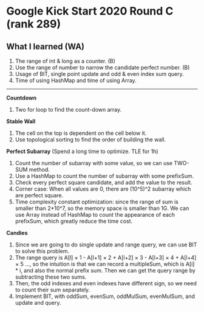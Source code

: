 # Google Kick Start 2020 Round C (rank 289)

## What I learned (WA)
1. The range of int & long as a counter. (B)
2. Use the range of number to narrow the candidate perfect number. (B)
3. Usage of BIT, single point update and odd & even index sum query. 
4. Time of using HashMap and time of using Array.

---
**Countdown**
1. Two for loop to find the count-down array.

**Stable Wall**
1. The cell on the top is dependent on the cell below it. 
2. Use topological sorting to find the order of building the wall.

**Perfect Subarray** (Spend a long time to optimize. TLE for 1h)
1. Count the number of subarray with some value, so we can use TWO-SUM method.
2. Use a HashMap to count the number of subarray with some prefixSum.
3. Check every perfect square candidate, and add the value to the result.
4. Corner case: When all values are 0, there are (10^5)^2 subarray which are perfect square.
5. Time complexity constant optimization: since the range of sum is smaller than 2*10^7, so the memory space is smaller than 1G. We can use Array instead of HashMap to count the appearance of each prefixSum, which greatly reduce the time cost.

**Candies**
1. Since we are going to do single update and range query, we can use BIT to solve this problem.
2. The range query is A[l] × 1 - A[l+1] × 2 + A[l+2] × 3 - A[l+3] × 4 + A[l+4] × 5 ..., so the intuition is that we can record a multipleSum, which is A[i] * i, and also the normal prefix sum. Then we can get the query range by subtracting these two sums.
3. Then, the odd indexes and even indexes have different sign, so we need to count their sum separately. 
4. Implement BIT, with oddSum, evenSum, oddMulSum, evenMulSum, and update and query. 

